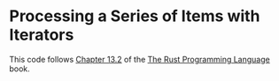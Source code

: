 # Processing a Series of Items with Iterators

This code follows [Chapter 13.2](https://doc.rust-lang.org/nightly/book/ch13-02-iterators.html) of the [The Rust Programming Language](https://doc.rust-lang.org/nightly/book) book.
